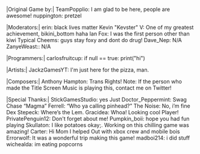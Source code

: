 
|Original Game by:|
 TeamPopplio: I am glad to be here, people are awesome!
 nuppington: pretzel

|Moderators:|
 erin: black lives matter 
 Kevin "Kevster" V: One of my greatest achievement, bikini_bottom haha 
 Ian Fox: I was the first person other than kiwi 
 Typical Cheems: guys stay foxy and dont do drug!
 Dave_Nep: N/A 
 ZanyeWeast:: N/A 

|Programmers:|
 carlosfruitcup: if null == true: print("hi")

|Artists:|
 JackzGamesYT: I'm just here for the pizza, man.

|Composers:|
Anthony Hampton: Trans Rights!
Note: If the person who made the Title Screen Music is playing this, contact me on Twitter!

|Special Thanks:|
 StickGamesStudio:  yes 
 Just Doctor_Peppermint:   Swag 
 Chase “Magma” Ferrell: “Who ya calling pinhead?” 
 The Noise:  No, i’m fine 
 Dex Stepeck:  Where’s the Lem. 
 Gracidea:  Whoa! Looking cool Player! 
 PrivatePenguin12:  Don't forget about me! 
 Pumpkin_boii:  hope you had fun playing 
 Skullaton:  I like potatoes 
 okay;.  Working on this chilling game was amazing! 
 Carter:  Hi Mom I helped Out with xbox crew and mobile bois 
 Errorwolf:  It was a wonderful trip making this game! 
 madboi214:  i did stuff 
 wichealda:  im eating popcorns 